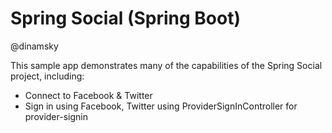 Spring Social  (Spring Boot)
====================================
@dinamsky 


This sample app demonstrates many of the capabilities of the Spring Social project, including:
* Connect to Facebook & Twitter
* Sign in using Facebook, Twitter using ProviderSignInController for provider-signin

